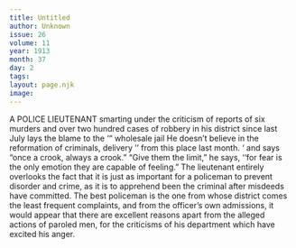 ```yaml
---
title: Untitled
author: Unknown
issue: 26
volume: 11
year: 1913
month: 37
day: 2
tags:
layout: page.njk
image:
---
```

A POLICE LIEUTENANT smarting under the criticism of reports of six murders and over two hundred cases of robbery in his district since last July lays the blame to the ‘“ wholesale jail He doesn’t believe in the reformation of criminals, delivery ’’ from this place last month. ‘ and says “once a crook, always a crook.” “Give them the limit,” he says, ‘‘for fear is the only emotion they are capable of feeling.” The lieutenant entirely overlooks the fact that it is just as important for a policeman to prevent disorder and crime, as it is to apprehend been the criminal after misdeeds have committed. The best policeman is the one from whose district comes the least frequent complaints, and from the officer’s own admissions, it would appear that there are excellent reasons apart from the alleged actions of paroled men, for the criticisms of his department which have excited his anger. 
